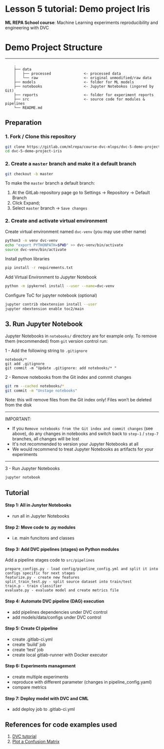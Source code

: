 # Lesson 5 tutorial: Demo project Iris
**ML REPA School course**: Machine Learning experiments reproducibility and engineering with DVC

# Demo Project Structure
------------------------
```
    .
    ├── data
    │   ├── processed               <- processed data
    │   └── raw                     <- original unmodified/raw data
    ├── models                      <- folder for ML models
    ├── notebooks                   <- Jupyter Notebokos (ingored by Git)
    ├── reports                     <- folder for experiment reports
    ├── src                         <- source code for modules & pipelines
    └── README.md
```

## Preparation

### 1. Fork / Clone this repository

```bash
git clone https://gitlab.com/mlrepa/course-dvc-mlops/dvc-5-demo-project-iris.git 
cd dvc-5-demo-project-iris
```

### 2. Create a `master` branch and make it a default branch 
```bash
git checkout -b master
``` 
To make the `master` branch a default branch: 
1. At the GitLab repository page go to Settings -> Repository -> Default Branch
2. Click Expand;
3. Select `master` branch -> `Save changes`

 

### 2. Create and activate virtual environment

Create virtual environment named `dvc-venv` (you may use other name)
```bash
python3 -m venv dvc-venv
echo "export PYTHONPATH=$PWD" >> dvc-venv/bin/activate
source dvc-venv/bin/activate
```
Install python libraries

```bash
pip install -r requirements.txt
```
Add Virtual Environment to Jupyter Notebook

```bash
python -m ipykernel install --user --name=dvc-venv
``` 

Configure ToC for jupyter notebook (optional)

```bash
jupyter contrib nbextension install --user
jupyter nbextension enable toc2/main
```

## 3. Run Jupyter Notebook

Jupyter Notebooks in `notebooks/` directory are for example only. 
To remove them (recommended) from `git` version control run: 

1 - Add the following string to `.gitignore`
```.gitignore
notebook/*
git add .gitignore
git commit -m "Update .gitignore: add notebooks/* " 
```
2 - Remove notebooks from the Git index and commit changes
```bash
git rm --cached notebooks/*
git commit -m "Unstage notebooks" 
```
Note: this will remove files from the Git index only! Files won’t be deleted from the disk
___
IMPORTANT: 
- If you `Remove notebooks from the Git index and commit changes` (see above), do any changes in notebooks and switch back to `step-1` / `step-7` branches, all changes will be lost
- It's not recommended to version your Jupyter Notebooks at all
- We would recommend to treat Jupyter Notebooks as artifacts for your experiments  
___

3 - Run Jupyter Notebooks
```bash
jupyter notebook
```

## Tutorial 
    
#### Step 1: All in Junyter Notebooks 
- run all in Jupyter Notebooks

#### Step 2: Move code to .py modules
- i.e. main funcitons and classes 

#### Step 3: Add DVC pipelines (stages) on Python modules

Add a pipeline stages code to `src/pipelines`

    prepare_configs.py - load config/pipeline_config.yml and split it into configs specific for next stages
    featurize.py - create new features
    split_train_test.py - split source dataset into train/test
    train.p - train classifier 
    evaluate.py - evaluate model and create metrics file

    
#### Step 4: Automate DVC pipeline (DAG) execution
  
- add pipelines dependencies under DVC control
- add models/data/configs under DVC control

#### Step 5: Create CI pipeline
- create .gitlab-ci.yml
- create ‘build’ job
- create ‘test’ job
- create local gitlab-runner with Docker executor


#### Step 6: Experiments management

- create multiple experiments
- reproduce with different parameter (changes in pipeline_config.yaml)
- compare metrics

#### Step 7: Deploy model with DVC and CML
- add deploy job to .gitlab-ci.yml


## References for code examples used

1. [DVC tutorial](https://dvc.org/doc/tutorial)
2. [Plot a Confusion Matrix](https://www.kaggle.com/grfiv4/plot-a-confusion-matrix) 